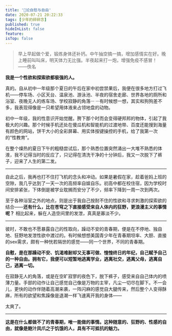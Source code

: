 ```yaml
---
title: '🐓论自慰与自由'
date: 2020-07-21 20:22:33
tags: [少年的碎碎念]
published: true
hideInList: false
feature: 
isTop: false
---
```

> 早上早起做个爱，锻炼身体还补钙。中午抽空搞一搞，增加感情实在好。晚上睡前叫叫床，明天体力无比强。半夜起来打一炮，增强免疫不感冒！
> ——佚名

**我是一个性欲和探索欲都极强的人。**

真的。自从初中一年级那个夏日的午后在家中初尝禁果后，我便在很多地方打过飞机——停车场、小区天台、温泉池、游泳池、半夜的宿舍走廊、世界各地的厕所和浴室、夜晚无人的练车场、学校寂静的角落··· ···有时候想一想，其实和狗狗差不多，我表现得像是一只希望用体液来占领地盘的动物。

初中一年级，我的性意识开始觉醒。胯下那个时而会变得硬邦邦的物体，引起了我极大的兴趣。那个时候手机还处在傻瓜机和智能机的过渡地带、百度还能搜到海量有颜色的网站，饼干大小的全彩屏幕、用实体按键操控的手机，给了我第一次的“性教育”。

在整个燥热的夏日下午的粗糙尝试后，那个熟悉位置突然涌出一大堆不熟悉的体液，我不记得当时的反应了，只记得在清洗干净的十分钟后，我又一次脱下了裤子，迎来了人生的第二发。

---

自此之后，我再也打不住打飞机的念头和冲动。如果是暑假在家，趁着爸妈上班的空隙，我几乎达到了一天一次的高频率自娱自乐。初高中都在校住宿，因为学校时间安排紧张，下体倒是被学业耽搁而安分了不少，频率下降到一周一次到两次。

至于各种浴室之外的地点，则是出于我自己按耐不住的性欲和寻求刺激的探索欲的结合——**还有什么，比在苍穹之下直接感受来自人体内的狂野，更浪漫主义的事情呢？** 相比起来，躲在人造空间里的发泄，真真是寡淡不少。

---

彼时，不敢也不愿暴露自己的性取向，躁动不安的青春期，便是在不停地、独自地、狂野地发泄性欲中渡过的。有时候想想美国青少年在青春期坦率、大胆、直接的sex需求，颇有一种恍若隔世的感觉——同一个世界，不同的青春期。

**自慰，是在那躁动不安、饥渴难耐却又无事可做、惶惶终日的年纪，自己赋予自己的一种自由。拥有它，我便可以短暂地逃离学业，逃离社交，逃离父母，逃离自己，逃离一切。**

在寂静无人的角落，或是在空旷寂寥的夜色下，脱下裤子，感受来自自己体内的喷薄力量。手部的动作让自己感觉自己像是万物的主宰，凡尘一切尽在脚下。不一会儿，更快的动作伴随着高潮来袭，一阵闪麻的感觉自大腿传来，然后整个人变得酥麻，所有的欲望和焦躁像是退潮一样飞速离开我的身体——

太爽了。

---

**这是在什么都做不了的青春期，唯一能做的事情。这种随意的、狂野的、性感的自由，就像是鲍汁凤爪之于饥饿的人，具有不可抵抗的魅力。**

